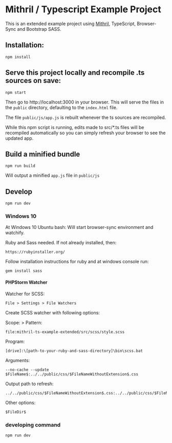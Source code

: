 # Mithril / Typescript Example Project

This is an extended example project using [Mithril](https://mithril.js.org/), TypeScript, Browser-Sync and Bootstrap SASS.

## Installation:

    npm install

## Serve this project locally and recompile .ts sources on save:

    npm start

Then go to http://localhost:3000 in your browser. This will serve the files in the `public` directory, defaulting to the `index.html` file.

The file `public/js/app.js` is rebuilt whenever the ts sources are recompiled.

While this npm script is running, edits made to src/*.ts files will be recompiled automatically so you can simply refresh your browser to see the updated app.

## Build a minified bundle

    npm run build

Will output a minified `app.js` file in `public/js`



## Develop

    npm run dev

### Windows 10

At Windows 10 Ubuntu bash: Will start browser-sync environment and watchify.


Ruby and Sass needed. If not already installed, then:

    https://rubyinstaller.org/

Follow installation instructions for ruby and at windows console run:

    gem install sass



#### PHPStorm Watcher

Watcher for SCSS:

    File > Settings > File Watchers

Create SCSS watcher with following options:


Scope: > Pattern:

    file:mithril-ts-example-extended/src/scss/style.scss

Program:

    [drive]:\[path-to-your-ruby-and-sass-directory]\bin\scss.bat

Arguments:

    --no-cache --update $FileName$:../../public/css/$FileNameWithoutExtension$.css

Output path to refresh:

    ../../public/css/$FileNameWithoutExtension$.css:../../public/css/$FileNameWithoutExtension$.css.map

Other options:

    $FileDir$


### developing command

    npm run dev
